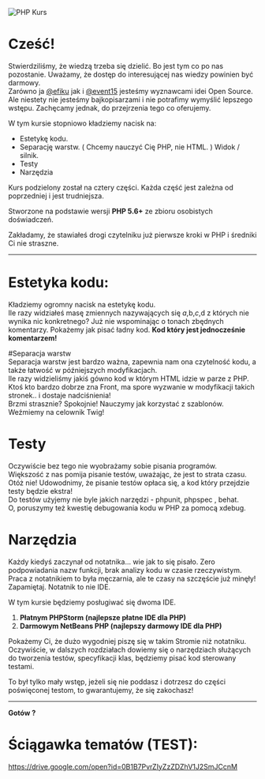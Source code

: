 ![PHP Kurs](http://i.imgur.com/O7IGsX1.png)

# Cześć!

Stwierdziliśmy, że wiedzą trzeba się dzielić. 
Bo jest tym co po nas pozostanie. Uważamy, że dostęp do interesującej nas wiedzy powinien być darmowy.  
Zarówno ja [@efiku](https://github.com/efiku) jak i [@event15](https://github.com/event15) jesteśmy wyznawcami  idei Open Source.  
Ale niestety nie jesteśmy bajkopisarzami i nie potrafimy wymyślić lepszego wstępu. 
Zachęcamy jednak, do przejrzenia tego co oferujemy.

W tym kursie stopniowo kładziemy nacisk na:
 - Estetykę kodu.
 - Separację warstw. ( Chcemy nauczyć Cię PHP, nie HTML. ) Widok / silnik.
 - Testy
 - Narzędzia

Kurs podzielony został na cztery części. 
Każda część jest zależna od poprzedniej i jest trudniejsza.

Stworzone na podstawie wersji **PHP 5.6+** ze zbioru osobistych doświadczeń.

Zakładamy, że stawiałeś drogi czytelniku już pierwsze kroki w PHP i średniki Ci nie straszne.
___

# Estetyka kodu: 
Kładziemy ogromny nacisk na estetykę kodu.  
Ile razy widziałeś masę zmiennych nazywających się $a,$b,$c,$d z których nie wynika nic konkretnego? Już nie wspominając o tonach zbędnych komentarzy. 
Pokażemy jak pisać ładny kod. 
**Kod który jest jednocześnie komentarzem!**
  
#Separacja warstw  
Separacja warstw jest bardzo ważna, zapewnia nam ona czytelność kodu, a także łatwość w późniejszych modyfikacjach.  
Ile razy widzieliśmy jakiś gówno kod w którym HTML idzie w parze z PHP. Ktoś kto bardzo dobrze zna Front, ma spore wyzwanie w modyfikacji takich stronek.. i dostaje nadciśnienia!  
Brzmi strasznie? Spokojnie! Nauczymy jak korzystać z szablonów.   
Weźmiemy na celownik Twig!  

# Testy
Oczywiście bez tego nie wyobrażamy sobie pisania programów.  
Większość z nas pomija pisanie testów, uważając, że jest to strata czasu.  
Otóż nie! Udowodnimy, że pisanie testów opłaca się, a kod który przejdzie testy będzie ekstra!  
Do testów użyjemy nie byle jakich narzędzi - phpunit, phpspec , behat.  
O, poruszymy też kwestię debugowania kodu w PHP za pomocą xdebug.  
  
# Narzędzia
Każdy kiedyś zaczynał od notatnika... wie jak to się pisało. 
Zero podpowiadania nazw funkcji, brak analizy kodu w czasie rzeczywistym. Praca z notatnikiem to była męczarnia, ale te czasy na szczęście już minęły!
Zapamiętaj. Notatnik to nie IDE. 

W tym kursie będziemy posługiwać się dwoma IDE.

 1. **Płatnym PHPStorm (najlepsze  płatne IDE dla PHP)**
 2. **Darmowym NetBeans PHP (najlepszy darmowy IDE dla PHP)**

Pokażemy Ci, że dużo wygodniej piszę się w takim Stromie niż notatniku.
Oczywiście, w dalszych rozdziałach dowiemy się o narzędziach służących do tworzenia testów, specyfikacji klas,  będziemy pisać kod sterowany testami.  

To był tylko mały wstęp, jeżeli się nie poddasz i dotrzesz do części poświęconej testom, to gwarantujemy, że się zakochasz!

___

**Gotów ?**  

# Ściągawka tematów (TEST):

https://drive.google.com/open?id=0B1B7PvrZIyZzZDZhV1J2SmJCcnM

